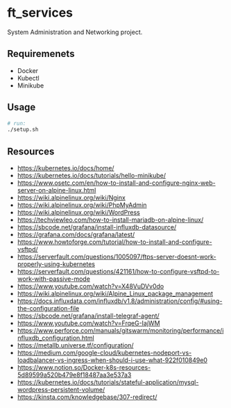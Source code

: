 # ft_services
System Administration and Networking project.

## Requiremenets
- Docker
- Kubectl
- Minikube

## Usage
```bash
# run:
./setup.sh
```
## Resources
- https://kubernetes.io/docs/home/
- https://kubernetes.io/docs/tutorials/hello-minikube/
- https://www.osetc.com/en/how-to-install-and-configure-nginx-web-server-on-alpine-linux.html
- https://wiki.alpinelinux.org/wiki/Nginx
- https://wiki.alpinelinux.org/wiki/PhpMyAdmin
- https://wiki.alpinelinux.org/wiki/WordPress
- https://techviewleo.com/how-to-install-mariadb-on-alpine-linux/
- https://sbcode.net/grafana/install-influxdb-datasource/
- https://grafana.com/docs/grafana/latest/
- https://www.howtoforge.com/tutorial/how-to-install-and-configure-vsftpd/
- https://serverfault.com/questions/1005097/ftps-server-doesnt-work-properly-using-kubernetes
- https://serverfault.com/questions/421161/how-to-configure-vsftpd-to-work-with-passive-mode
- https://www.youtube.com/watch?v=X48VuDVv0do
- https://wiki.alpinelinux.org/wiki/Alpine_Linux_package_management
- https://docs.influxdata.com/influxdb/v1.8/administration/config/#using-the-configuration-file
- https://sbcode.net/grafana/install-telegraf-agent/
- https://www.youtube.com/watch?v=FrqeG-IajWM
- https://www.perforce.com/manuals/gitswarm/monitoring/performance/influxdb_configuration.html
- https://metallb.universe.tf/configuration/
- https://medium.com/google-cloud/kubernetes-nodeport-vs-loadbalancer-vs-ingress-when-should-i-use-what-922f010849e0
- https://www.notion.so/Docker-k8s-resources-5d89599a520b479e8f18487aa3e537a3
- https://kubernetes.io/docs/tutorials/stateful-application/mysql-wordpress-persistent-volume/
- https://kinsta.com/knowledgebase/307-redirect/
